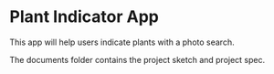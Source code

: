 # Plant Indicator App

This app will help users indicate plants with a photo search.

The documents folder contains the project sketch and project spec.

